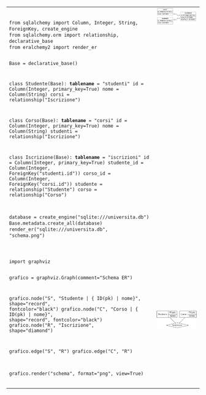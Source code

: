 <table>
  <tr>
    <td>
      <pre><code>
from sqlalchemy import Column, Integer, String, ForeignKey, create_engine
from sqlalchemy.orm import relationship, declarative_base
from eralchemy2 import render_er


Base = declarative_base()


class Studente(Base):
    __tablename__ = "studenti"
    id = Column(Integer, primary_key=True)
    nome = Column(String)
    corsi = relationship("Iscrizione")

class Corso(Base):
    __tablename__ = "corsi"
    id = Column(Integer, primary_key=True)
    nome = Column(String)
    studenti = relationship("Iscrizione")



class Iscrizione(Base):
    __tablename__ = "iscrizioni"
    id = Column(Integer, primary_key=True)
    studente_id = Column(Integer, ForeignKey("studenti.id"))
    corso_id = Column(Integer, ForeignKey("corsi.id"))
    studente = relationship("Studente")
    corso = relationship("Corso")



database = create_engine("sqlite:///universita.db")
Base.metadata.create_all(database)
render_er("sqlite:///universita.db", "schema.png")
      </code></pre>
    </td>
    <td valign="top">
      <img src="ER ALCHEMY2/schema.png" alt="Schema ER" width="300">
    </td>

    
  </tr>
  <td></td>
  <td></td>
  <tr>
    <td><pre><code>import graphviz


grafico = graphviz.Graph(comment="Schema ER")

grafico.node("S", "Studente | {<id> ID(pk) | nome}", shape="record", fontcolor="black")
grafico.node("C", "Corso | {<id> ID(pk) | nome}", shape="record", fontcolor="black")
grafico.node("R", "Iscrizione", shape="diamond")


grafico.edge("S", "R")
grafico.edge("C", "R")


grafico.render("schema", format="png", view=True)</code></pre></td>
    <td><img src="graphviz/schema.png" alt="Schema ER" width="300"></td>
    
  </tr>
</table>
